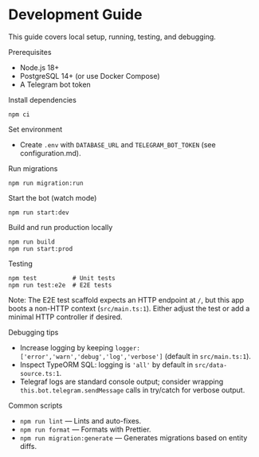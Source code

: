 # Development Guide

This guide covers local setup, running, testing, and debugging.

Prerequisites

- Node.js 18+
- PostgreSQL 14+ (or use Docker Compose)
- A Telegram bot token

Install dependencies

```
npm ci
```

Set environment

- Create `.env` with `DATABASE_URL` and `TELEGRAM_BOT_TOKEN` (see configuration.md).

Run migrations

```
npm run migration:run
```

Start the bot (watch mode)

```
npm run start:dev
```

Build and run production locally

```
npm run build
npm run start:prod
```

Testing

```
npm test          # Unit tests
npm run test:e2e  # E2E tests
```

Note: The E2E test scaffold expects an HTTP endpoint at `/`, but this app boots a non-HTTP context (`src/main.ts:1`). Either adjust the test or add a minimal HTTP controller if desired.

Debugging tips

- Increase logging by keeping `logger: ['error','warn','debug','log','verbose']` (default in `src/main.ts:1`).
- Inspect TypeORM SQL: logging is `'all'` by default in `src/data-source.ts:1`.
- Telegraf logs are standard console output; consider wrapping `this.bot.telegram.sendMessage` calls in try/catch for verbose output.

Common scripts

- `npm run lint` — Lints and auto-fixes.
- `npm run format` — Formats with Prettier.
- `npm run migration:generate` — Generates migrations based on entity diffs.

